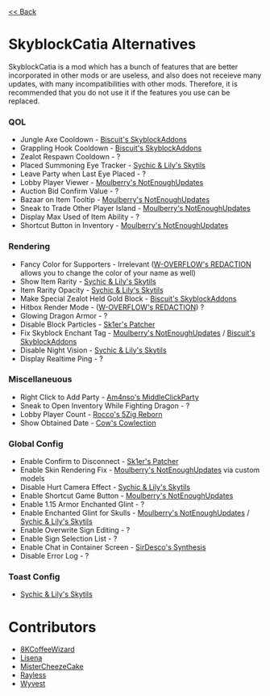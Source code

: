 [<< Back](README.md)

# SkyblockCatia Alternatives

SkyblockCatia is a mod which has a bunch of features that are better incorporated in other mods or are useless, and also does not receieve many updates, with many incompatibilities with other mods. Therefore, it is recommended that you do not use it if the features you use can be replaced.

### QOL

- Jungle Axe Cooldown - [Biscuit's SkyblockAddons](https://github.com/BiscuitDevelopment/SkyblockAddons/releases/latest)
- Grappling Hook Cooldown - [Biscuit's SkyblockAddons](https://github.com/BiscuitDevelopment/SkyblockAddons/releases/latest)
- Zealot Respawn Cooldown - ?
- Placed Summoning Eye Tracker - [Sychic & Lily's Skytils](https://github.com/Skytils/SkytilsMod/releases/latest)
- Leave Party when Last Eye Placed - ?
- Lobby Player Viewer - [Moulberry's NotEnoughUpdates](https://github.com/Moulberry/NotEnoughUpdates/latest)
- Auction Bid Confirm Value - ?
- Bazaar on Item Tooltip - [Moulberry's NotEnoughUpdates](https://github.com/Moulberry/NotEnoughUpdates/latest)
- Sneak to Trade Other Player Island - [Moulberry's NotEnoughUpdates](https://github.com/Moulberry/NotEnoughUpdates/latest)
- Display Max Used of Item Ability - ?
- Shortcut Button in Inventory - [Moulberry's NotEnoughUpdates](https://github.com/Moulberry/NotEnoughUpdates/latest)

### Rendering

- Fancy Color for Supporters - Irrelevant ([W-OVERFLOW's REDACTION](https://github.com/W-OVERFLOW/REDACTION/releases/latest) allows you to change the color of your name as well)
- Show Item Rarity - [Sychic & Lily's Skytils](https://github.com/Skytils/SkytilsMod/releases/latest)
- Item Rarity Opacity - [Sychic & Lily's Skytils](https://github.com/Skytils/SkytilsMod/releases/latest)
- Make Special Zealot Held Gold Block - [Biscuit's SkyblockAddons](https://github.com/BiscuitDevelopment/SkyblockAddons/releases/latest)
- Hitbox Render Mode - ([W-OVERFLOW's REDACTION](https://github.com/W-OVERFLOW/REDACTION/releases/latest)) ?
- Glowing Dragon Armor - ?
- Disable Block Particles - [Sk1er's Patcher](https://sk1er.club/mods/patcher)
- Fix Skyblock Enchant Tag - [Moulberry's NotEnoughUpdates](https://github.com/Moulberry/NotEnoughUpdates/latest) / [Biscuit's SkyblockAddons](https://github.com/BiscuitDevelopment/SkyblockAddons/releases/latest)
- Disable Night Vision - [Sychic & Lily's Skytils](https://github.com/Skytils/SkytilsMod/releases/latest)
- Display Realtime Ping - ?

### Miscellaneuous

- Right Click to Add Party - [Am4nso's MiddleClickParty](https://hypixel.net/threads/forge-1-8-9-middleclickparty-invite-players-to-your-party-by-middle-clicking.3349916/)
- Sneak to Open Inventory While Fighting Dragon - ?
- Lobby Player Count - [Rocco's 5Zig Reborn](https://5zigreborn.eu/)
- Show Obtained Date - [Cow's Cowlection](https://github.com/cow-mc/Cowlection/releases/latest)

### Global Config

- Enable Confirm to Disconnect - [Sk1er's Patcher](https://sk1er.club/mods/patcher)
- Enable Skin Rendering Fix - [Moulberry's NotEnoughUpdates](https://github.com/Moulberry/NotEnoughUpdates) via custom models
- Disable Hurt Camera Effect - [Sychic & Lily's Skytils](https://github.com/Skytils/SkytilsMod/releases/latest)
- Enable Shortcut Game Button - [Moulberry's NotEnoughUpdates](https://github.com/Moulberry/NotEnoughUpdates/latest)
- Enable 1.15 Armor Enchanted Glint - ?
- Enable Enchanted Glint for Skulls - [Moulberry's NotEnoughUpdates](https://github.com/Moulberry/NotEnoughUpdates) / [Sychic & Lily's Skytils](https://github.com/Skytils/SkytilsMod/releases/latest)
- Enable Overwrite Sign Editing - ?
- Enable Sign Selection List - ?
- Enable Chat in Container Screen - [SirDesco's Synthesis](https://github.com/SynthesisMod/Synthesis) 
- Disable Error Log - ?

### Toast Config

- [Sychic & Lily's Skytils](https://github.com/Skytils/SkytilsMod/releases/latest)

# Contributors

- [8KCoffeeWizard](https://github.com/8KCoffeeWizard)
- [Lisena](https://github.com/lisenaaaa)
- [MisterCheezeCake](https://github.com/MisterCheezeCake)
- [Rayless](https://github.com/UnderscoreRayless)
- [Wyvest](https://github.com/Wyvest)
